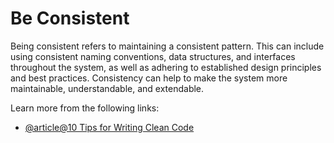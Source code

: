 # Be Consistent

Being consistent refers to maintaining a consistent pattern. This can include using consistent naming conventions, data structures, and interfaces throughout the system, as well as adhering to established design principles and best practices. Consistency can help to make the system more maintainable, understandable, and extendable.

Learn more from the following links:

- [@article@10 Tips for Writing Clean Code](https://www.pluralsight.com/blog/software-development/10-steps-to-clean-code)
